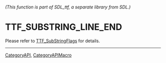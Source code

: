 ###### (This function is part of SDL_ttf, a separate library from SDL.)
# TTF_SUBSTRING_LINE_END

Please refer to [TTF_SubStringFlags](TTF_SubStringFlags) for details.

----
[CategoryAPI](CategoryAPI), [CategoryAPIMacro](CategoryAPIMacro)

